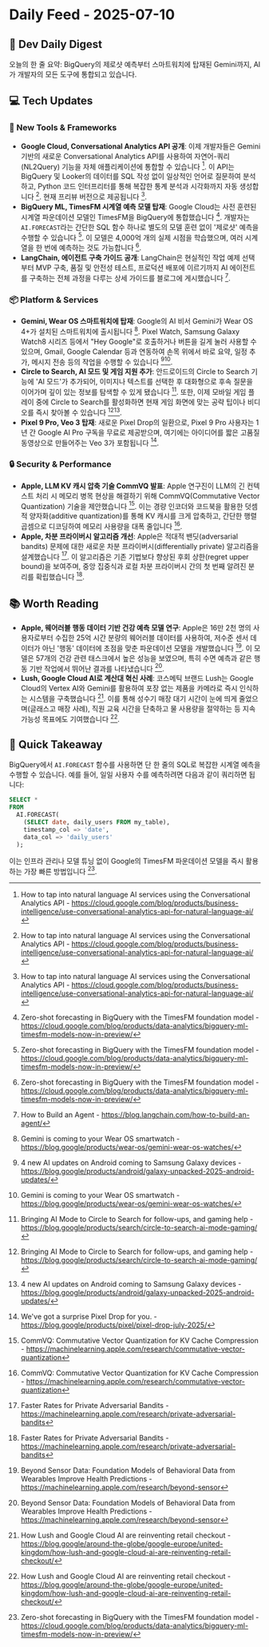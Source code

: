 # Daily Feed - 2025-07-10

## 🚀 Dev Daily Digest

오늘의 한 줄 요약: BigQuery의 제로샷 예측부터 스마트워치에 탑재된 Gemini까지, AI가 개발자의 모든 도구에 통합되고 있습니다.

## 💻 Tech Updates

### 🔧 New Tools & Frameworks
- **Google Cloud, Conversational Analytics API 공개**: 이제 개발자들은 Gemini 기반의 새로운 Conversational Analytics API를 사용하여 자연어-쿼리(NL2Query) 기능을 자체 애플리케이션에 통합할 수 있습니다 [^12]. 이 API는 BigQuery 및 Looker의 데이터를 SQL 작성 없이 일상적인 언어로 질문하여 분석하고, Python 코드 인터프리터를 통해 복잡한 통계 분석과 시각화까지 자동 생성합니다 [^12]. 현재 프리뷰 버전으로 제공됩니다 [^12].
- **BigQuery ML, TimesFM 시계열 예측 모델 탑재**: Google Cloud는 사전 훈련된 시계열 파운데이션 모델인 TimesFM을 BigQuery에 통합했습니다 [^5]. 개발자는 `AI.FORECAST`라는 간단한 SQL 함수 하나로 별도의 모델 훈련 없이 '제로샷' 예측을 수행할 수 있습니다 [^5]. 이 모델은 4,000억 개의 실제 시점을 학습했으며, 여러 시계열을 한 번에 예측하는 것도 가능합니다 [^5].
- **LangChain, 에이전트 구축 가이드 공개**: LangChain은 현실적인 작업 예제 선택부터 MVP 구축, 품질 및 안전성 테스트, 프로덕션 배포에 이르기까지 AI 에이전트를 구축하는 전체 과정을 다루는 상세 가이드를 블로그에 게시했습니다 [^6].

### 📦 Platform & Services
- **Gemini, Wear OS 스마트워치에 탑재**: Google의 AI 비서 Gemini가 Wear OS 4+가 설치된 스마트워치에 출시됩니다 [^14]. Pixel Watch, Samsung Galaxy Watch8 시리즈 등에서 "Hey Google"로 호출하거나 버튼을 길게 눌러 사용할 수 있으며, Gmail, Google Calendar 등과 연동하여 손목 위에서 바로 요약, 일정 추가, 메시지 전송 등의 작업을 수행할 수 있습니다 [^4][^14].
- **Circle to Search, AI 모드 및 게임 지원 추가**: 안드로이드의 Circle to Search 기능에 'AI 모드'가 추가되어, 이미지나 텍스트를 선택한 후 대화형으로 후속 질문을 이어가며 깊이 있는 정보를 탐색할 수 있게 됐습니다 [^2]. 또한, 이제 모바일 게임 플레이 중에 Circle to Search를 활성화하면 현재 게임 화면에 맞는 공략 팁이나 비디오를 즉시 찾아볼 수 있습니다 [^2][^4].
- **Pixel 9 Pro, Veo 3 탑재**: 새로운 Pixel Drop의 일환으로, Pixel 9 Pro 사용자는 1년 간 Google AI Pro 구독을 무료로 제공받으며, 여기에는 아이디어를 짧은 고품질 동영상으로 만들어주는 Veo 3가 포함됩니다 [^8].

### 🔒 Security & Performance
- **Apple, LLM KV 캐시 압축 기술 CommVQ 발표**: Apple 연구진이 LLM의 긴 컨텍스트 처리 시 메모리 병목 현상을 해결하기 위해 CommVQ(Commutative Vector Quantization) 기술을 제안했습니다 [^16]. 이는 경량 인코더와 코드북을 활용한 덧셈적 양자화(additive quantization)를 통해 KV 캐시를 크게 압축하고, 간단한 행렬 곱셈으로 디코딩하여 메모리 사용량을 대폭 줄입니다 [^16].
- **Apple, 차분 프라이버시 알고리즘 개선**: Apple은 적대적 밴딧(adversarial bandits) 문제에 대한 새로운 차분 프라이버시(differentially private) 알고리즘을 설계했습니다 [^7]. 이 알고리즘은 기존 기법보다 향상된 후회 상한(regret upper bound)을 보여주며, 중앙 집중식과 로컬 차분 프라이버시 간의 첫 번째 알려진 분리를 확립했습니다 [^7].

## 📚 Worth Reading
- **Apple, 웨어러블 행동 데이터 기반 건강 예측 모델 연구**: Apple은 16만 2천 명의 사용자로부터 수집한 25억 시간 분량의 웨어러블 데이터를 사용하여, 저수준 센서 데이터가 아닌 '행동' 데이터에 초점을 맞춘 파운데이션 모델을 개발했습니다 [^1]. 이 모델은 57개의 건강 관련 태스크에서 높은 성능을 보였으며, 특히 수면 예측과 같은 행동 기반 작업에서 뛰어난 결과를 나타냈습니다 [^1].
- **Lush, Google Cloud AI로 계산대 혁신 사례**: 코스메틱 브랜드 Lush는 Google Cloud의 Vertex AI와 Gemini를 활용하여 포장 없는 제품을 카메라로 즉시 인식하는 시스템을 구축했습니다 [^3]. 이를 통해 성수기 매장 대기 시간이 눈에 띄게 줄었으며(글래스고 매장 사례), 직원 교육 시간을 단축하고 물 사용량을 절약하는 등 지속가능성 목표에도 기여했습니다 [^3].

## 🎯 Quick Takeaway
BigQuery에서 `AI.FORECAST` 함수를 사용하면 단 한 줄의 SQL로 복잡한 시계열 예측을 수행할 수 있습니다. 예를 들어, 일일 사용자 수를 예측하려면 다음과 같이 쿼리하면 됩니다:
```sql
SELECT *
FROM
  AI.FORECAST(
    (SELECT date, daily_users FROM my_table),
    timestamp_col => 'date',
    data_col => 'daily_users'
  );
```
이는 인프라 관리나 모델 튜닝 없이 Google의 TimesFM 파운데이션 모델을 즉시 활용하는 가장 빠른 방법입니다 [^5].

[^1]: Beyond Sensor Data: Foundation Models of Behavioral Data from Wearables Improve Health Predictions - https://machinelearning.apple.com/research/beyond-sensor
[^2]: Bringing AI Mode to Circle to Search for follow-ups, and gaming help - https://blog.google/products/search/circle-to-search-ai-mode-gaming/
[^3]: How Lush and Google Cloud AI are reinventing retail checkout - https://blog.google/around-the-globe/google-europe/united-kingdom/how-lush-and-google-cloud-ai-are-reinventing-retail-checkout/
[^4]: 4 new AI updates on Android coming to Samsung Galaxy devices - https://blog.google/products/android/galaxy-unpacked-2025-android-updates/
[^5]: Zero-shot forecasting in BigQuery with the TimesFM foundation model - https://cloud.google.com/blog/products/data-analytics/bigquery-ml-timesfm-models-now-in-preview/
[^6]: How to Build an Agent - https://blog.langchain.com/how-to-build-an-agent/
[^7]: Faster Rates for Private Adversarial Bandits - https://machinelearning.apple.com/research/private-adversarial-bandits
[^8]: We've got a surprise Pixel Drop for you. - https://blog.google/products/pixel/pixel-drop-july-2025/
[^12]: How to tap into natural language AI services using the Conversational Analytics API - https://cloud.google.com/blog/products/business-intelligence/use-conversational-analytics-api-for-natural-language-ai/
[^14]: Gemini is coming to your Wear OS smartwatch - https://blog.google/products/wear-os/gemini-wear-os-watches/
[^16]: CommVQ: Commutative Vector Quantization for KV Cache Compression - https://machinelearning.apple.com/research/commutative-vector-quantization